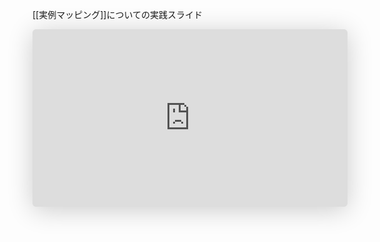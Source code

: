 [[実例マッピング]]についての実践スライド

<iframe class="speakerdeck-iframe" frameborder="0" src="https://speakerdeck.com/player/69d22843f99c4fdb8cef1c604e5e9e9f" title="今日から使える「実例マッピング」 / How to Use Example Mapping #pmconf2022" allowfullscreen="true" style="border: 0px; background: padding-box padding-box rgba(0, 0, 0, 0.1); margin: 0px; padding: 0px; border-radius: 6px; box-shadow: rgba(0, 0, 0, 0.2) 0px 5px 40px; width: 100%; height: auto; aspect-ratio: 560 / 315;" data-ratio="1.7777777777777777"></iframe>
